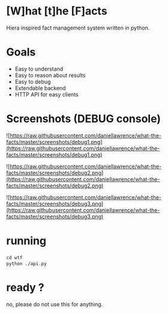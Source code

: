 # [W]hat [t]he [F]acts

Hiera inspired fact management system written in python.

# Goals

* Easy to understand
* Easy to reason about results
* Easy to debug
* Extendable backend
* HTTP API for easy clients


# Screenshots (DEBUG console)

![https://raw.githubusercontent.com/daniellawrence/what-the-facts/master/screenshots/debug1.png](https://raw.githubusercontent.com/daniellawrence/what-the-facts/master/screenshots/debug1.png)

![https://raw.githubusercontent.com/daniellawrence/what-the-facts/master/screenshots/debug2.png](https://raw.githubusercontent.com/daniellawrence/what-the-facts/master/screenshots/debug2.png)

![https://raw.githubusercontent.com/daniellawrence/what-the-facts/master/screenshots/debug3.png](https://raw.githubusercontent.com/daniellawrence/what-the-facts/master/screenshots/debug3.png)



# running

	cd wtf
	python ./api.py	 
	 
# ready ?

no, please do not use this for anything.
